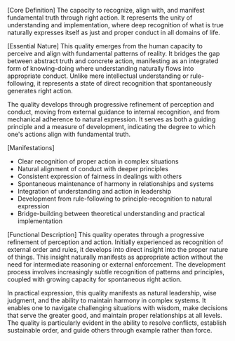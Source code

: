 [Core Definition]
The capacity to recognize, align with, and manifest fundamental truth through right action. It represents the unity of understanding and implementation, where deep recognition of what is true naturally expresses itself as just and proper conduct in all domains of life.

[Essential Nature]
This quality emerges from the human capacity to perceive and align with fundamental patterns of reality. It bridges the gap between abstract truth and concrete action, manifesting as an integrated form of knowing-doing where understanding naturally flows into appropriate conduct. Unlike mere intellectual understanding or rule-following, it represents a state of direct recognition that spontaneously generates right action.

The quality develops through progressive refinement of perception and conduct, moving from external guidance to internal recognition, and from mechanical adherence to natural expression. It serves as both a guiding principle and a measure of development, indicating the degree to which one's actions align with fundamental truth.

[Manifestations]
- Clear recognition of proper action in complex situations
- Natural alignment of conduct with deeper principles
- Consistent expression of fairness in dealings with others
- Spontaneous maintenance of harmony in relationships and systems
- Integration of understanding and action in leadership
- Development from rule-following to principle-recognition to natural expression
- Bridge-building between theoretical understanding and practical implementation

[Functional Description]
This quality operates through a progressive refinement of perception and action. Initially experienced as recognition of external order and rules, it develops into direct insight into the proper nature of things. This insight naturally manifests as appropriate action without the need for intermediate reasoning or external enforcement. The development process involves increasingly subtle recognition of patterns and principles, coupled with growing capacity for spontaneous right action.

In practical expression, this quality manifests as natural leadership, wise judgment, and the ability to maintain harmony in complex systems. It enables one to navigate challenging situations with wisdom, make decisions that serve the greater good, and maintain proper relationships at all levels. The quality is particularly evident in the ability to resolve conflicts, establish sustainable order, and guide others through example rather than force.
